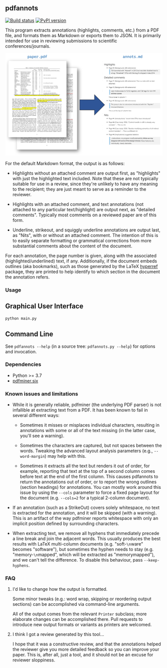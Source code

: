 ## pdfannots

[![Build status](https://github.com/0xabu/pdfannots/actions/workflows/python-checks.yml/badge.svg)](https://github.com/0xabu/pdfannots/actions/workflows/python-checks.yml)
[![PyPI version](https://img.shields.io/pypi/v/pdfannots)](https://pypi.org/project/pdfannots/)

This program extracts annotations (highlights, comments, etc.) from a PDF file,
and formats them as Markdown or exports them to JSON. It is primarily intended
for use in reviewing submissions to scientific conferences/journals.

![Sample/demo of pdfannots extracting Markdown from an annotated PDF](doc/demo.png)

For the default Markdown format, the output is as follows:

 * Highlights without an attached comment are output first, as
   "highlights" with just the highlighted text included. Note that
   these are not typically suitable for use in a review, since they're
   unlikely to have any meaning to the recipient; they are just meant
   to serve as a reminder to the reviewer.

 * Highlights with an attached comment, and text annotations (not
   attached to any particular text/highlight) are output next, as
   "detailed comments". Typically most comments on a reviewed paper
   are of this form.

 * Underline, strikeout, and squiggly underline annotations are output
   last, as "Nits", with or without an attached comment. The intention
   of this is to easily separate formatting or grammatical corrections
   from more substantial comments about the content of the document.

For each annotation, the page number is given, along with the associated
(highlighted/underlined) text, if any. Additionally, if the document embeds
outlines (aka bookmarks), such as those generated by the LaTeX
[hyperref](https://ctan.org/pkg/hyperref) package, they are printed to help
identify to which section in the document the annotation refers.


### Usage

## Graphical User Interface

```python
python main.py
```

## Command Line

See `pdfannots --help` (in a source tree: `pdfannots.py --help`) for
options and invocation.


### Dependencies

 * Python >= 3.7
 * [pdfminer.six](https://github.com/pdfminer/pdfminer.six)


### Known issues and limitations

 * While it is generally reliable, pdfminer (the underlying PDF parser) is
   not infallible at extracting text from a PDF. It has been known to fail
   in several different ways:

    * Sometimes it misses or misplaces individual characters, resulting in
      annotations with some or all of the text missing (in the latter case,
      you'll see a warning).

    * Sometimes the characters are captured, but not spaces between the words.
      Tweaking the advanced layout analysis parameters (e.g., `--word-margin`)
      may help with this.

    * Sometimes it extracts all the text but renders it out of order, for
      example, reporting that text at the top of a second column comes before
      text at the end of the first column. This causes pdfannots to return the
      annotations out of order, or to report the wrong outlines (section
      headings) for annotations. You can mostly work around this issue by using
      the `--cols` parameter to force a fixed page layout for the document
      (e.g. `--cols=2` for a typical 2-column document).

 * If an annotation (such as a StrikeOut) covers solely whitespace, no text is
   extracted for the annotation, and it will be skipped (with a warning). This
   is an artifact of the way pdfminer reports whitespace with only an implicit
   position defined by surrounding characters.

 * When extracting text, we remove all hyphens that immediately precede a line
   break and join the adjacent words. This usually produces the best results
   with LaTeX multi-column documents (e.g. "soft-`\n`ware" becomes "software"),
   but sometimes the hyphen needs to stay (e.g. "memory-`\n`mapped", which will be
   extracted as "memorymapped"), and we can't tell the difference. To disable
   this behaviour, pass `--keep-hyphens`.


### FAQ

 1. I'd like to change how the output is formatted.

    Some minor tweaks (e.g.: word wrap, skipping or reordering output sections)
    can be accomplished via command-line arguments.

    All of the output comes from the relevant `Printer` subclass; more elaborate
    changes can be accomplished there. Pull requests to introduce new output
    formats or variants as printers are welcomed.

 2. I think I got a review generated by this tool...

    I hope that it was a constructive review, and that the annotations
    helped the reviewer give you more detailed feedback so you can improve
    your paper. This is, after all, just a tool, and it should not be an
    excuse for reviewer sloppiness.
